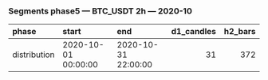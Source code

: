 ### Segments phase5 — BTC_USDT 2h — 2020-10

| phase        | start               | end                 |   d1_candles |   h2_bars |
|:-------------|:--------------------|:--------------------|-------------:|----------:|
| distribution | 2020-10-01 00:00:00 | 2020-10-31 22:00:00 |           31 |       372 |
